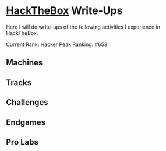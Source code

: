 # [HackTheBox](https://www.hackthebox.eu/) Write-Ups

Here I will do write-ups of the following activities I experience in HackTheBox.

Current Rank: Hacker
Peak Ranking: #653

## Machines

## Tracks

## Challenges

## Endgames

## Pro Labs
